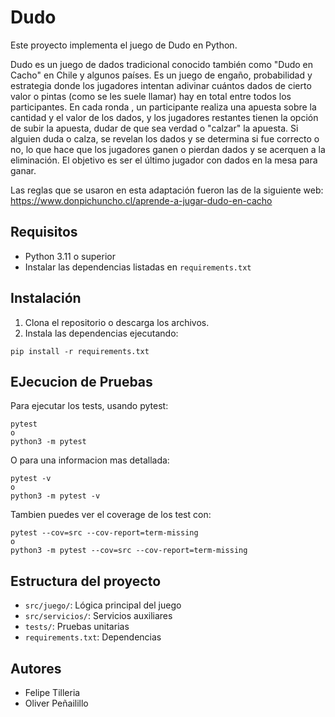 # Dudo

Este proyecto implementa el juego de Dudo en Python.

Dudo es un juego de dados tradicional conocido también como "Dudo en Cacho" en Chile y algunos países. Es un juego de engaño, probabilidad 
y estrategia donde los jugadores intentan adivinar cuántos dados de cierto valor o  pintas (como se les suele llamar)  hay en total  entre 
todos los  participantes. En cada ronda , un  participante realiza  una apuesta sobre la cantidad y el valor de los dados, y los jugadores 
restantes tienen la  opción de subir  la apuesta, dudar  de que sea verdad o  "calzar" la apuesta. Si alguien duda o calza, se revelan los 
dados y se determina si fue correcto o no, lo que hace que los jugadores ganen o pierdan dados y se acerquen a la eliminación. El objetivo 
es ser el último jugador con dados en la mesa para ganar.

Las reglas que se usaron en esta adaptación fueron las de la siguiente web: https://www.donpichuncho.cl/aprende-a-jugar-dudo-en-cacho


## Requisitos

- Python 3.11 o superior
- Instalar las dependencias listadas en `requirements.txt`

## Instalación

1. Clona el repositorio o descarga los archivos.
2. Instala las dependencias ejecutando:

```
pip install -r requirements.txt
```

## EJecucion de Pruebas

Para ejecutar los tests, usando pytest:

```
pytest
o
python3 -m pytest
```

O para una informacion mas detallada:

```
pytest -v
o
python3 -m pytest -v
```

Tambien puedes ver el coverage de los test con:

```
pytest --cov=src --cov-report=term-missing 
o
python3 -m pytest --cov=src --cov-report=term-missing
```

## Estructura del proyecto

- `src/juego/`: Lógica principal del juego
- `src/servicios/`: Servicios auxiliares
- `tests/`: Pruebas unitarias
- `requirements.txt`: Dependencias

## Autores

- Felipe Tilleria
- Oliver Peñailillo
